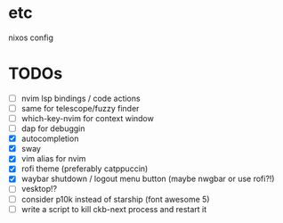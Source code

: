 # etc
nixos config

# TODOs
- [ ] nvim lsp bindings / code actions
- [ ] same for telescope/fuzzy finder
- [ ] which-key-nvim for context window
- [ ] dap for debuggin
- [x] autocompletion
- [x] sway
- [x] vim alias for nvim
- [x] rofi theme (preferably catppuccin)
- [x] waybar shutdown / logout menu button (maybe nwgbar or use rofi?!)
- [ ] vesktop!?
- [ ] consider p10k instead of starship (font awesome 5)
- [ ] write a script to kill ckb-next process and restart it
